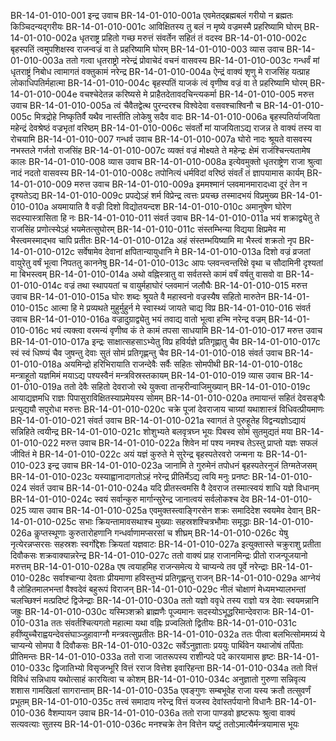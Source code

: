 BR-14-01-010-001	इन्द्र उवाच
BR-14-01-010-001a	एवमेतद्ब्रह्मबलं गरीयो न ब्रह्मतः किञ्चिदन्यद्गरीयः
BR-14-01-010-001c	आविक्षितस्य तु बलं न मृष्ये वज्रमस्मै प्रहरिष्यामि घोरम्
BR-14-01-010-002a	धृतराष्ट्र प्रहितो गच्छ मरुत्तं संवर्तेन सहितं तं वदस्व
BR-14-01-010-002c	बृहस्पतिं त्वमुपशिक्षस्व राजन्वज्रं वा ते प्रहरिष्यामि घोरम्
BR-14-01-010-003	व्यास उवाच
BR-14-01-010-003a	ततो गत्वा धृतराष्ट्रो नरेन्द्रं प्रोवाचेदं वचनं वासवस्य
BR-14-01-010-003c	गन्धर्वं मां धृतराष्ट्रं निबोध त्वामागतं वक्तुकामं नरेन्द्र
BR-14-01-010-004a	ऐन्द्रं वाक्यं शृणु मे राजसिंह यत्प्राह लोकाधिपतिर्महात्मा
BR-14-01-010-004c	बृहस्पतिं याजकं त्वं वृणीष्व वज्रं वा ते प्रहरिष्यामि घोरम्
BR-14-01-010-004e	वचश्चेदेतन्न करिष्यसे मे प्राहैतदेतावदचिन्त्यकर्मा
BR-14-01-010-005	मरुत्त उवाच
BR-14-01-010-005a	त्वं चैवैतद्वेत्थ पुरन्दरश्च विश्वेदेवा वसवश्चाश्विनौ च
BR-14-01-010-005c	मित्रद्रोहे निष्कृतिर्वै यथैव नास्तीति लोकेषु सदैव वादः
BR-14-01-010-006a	बृहस्पतिर्याजयिता महेन्द्रं देवश्रेष्ठं वज्रभृतां वरिष्ठम्
BR-14-01-010-006c	संवर्तो मां याजयिताऽद्य राजन्न ते वाक्यं तस्य वा रोचयामि
BR-14-01-010-007	गन्धर्व उवाच
BR-14-01-010-007a	घोरो नादः श्रूयते वासवस्य नभस्तले गर्जतो राजसिंह
BR-14-01-010-007c	व्यक्तं वज्रं मोक्ष्यते ते महेन्द्रः क्षेमं राजंश्चिन्त्यतामेष कालः
BR-14-01-010-008	व्यास उवाच
BR-14-01-010-008a	इत्येवमुक्तो धृतराष्ट्रेण राजा श्रुत्वा नादं नदतो वासवस्य
BR-14-01-010-008c	तपोनित्यं धर्मविदां वरिष्ठं संवर्तं तं ज्ञापयामास कार्यम्
BR-14-01-010-009	मरुत्त उवाच
BR-14-01-010-009a	इममश्मानं प्लवमानमारादध्वा दूरं तेन न दृश्यतेऽद्य
BR-14-01-010-009c	प्रपद्येऽहं शर्म विप्रेन्द्र त्वत्तः प्रयच्छ तस्मादभयं विप्रमुख्य
BR-14-01-010-010a	अयमायाति वै वज्री दिशो विद्योतयन्दश
BR-14-01-010-010c	अमानुषेण घोरेण सदस्यास्त्रासिता हि नः
BR-14-01-010-011	संवर्त उवाच
BR-14-01-010-011a	भयं शक्राद्व्येतु ते राजसिंह प्रणोत्स्येऽहं भयमेतत्सुघोरम्
BR-14-01-010-011c	संस्तम्भिन्या विद्यया क्षिप्रमेव मा भैस्त्वमस्माद्भव चापि प्रतीतः
BR-14-01-010-012a	अहं संस्तम्भयिष्यामि मा भैस्त्वं शक्रतो नृप
BR-14-01-010-012c	सर्वेषामेव देवानां क्षपितान्यायुधानि मे
BR-14-01-010-013a	दिशो वज्रं व्रजतां वायुरेतु वर्षं भूत्वा निपततु काननेषु
BR-14-01-010-013c	आपः प्लवन्त्वन्तरिक्षे वृथा च सौदामिनी दृश्यतां मा बिभस्त्वम्
BR-14-01-010-014a	अथो वह्निस्त्रातु वा सर्वतस्ते कामं वर्षं वर्षतु वासवो वा
BR-14-01-010-014c	वज्रं तथा स्थापयतां च वायुर्महाघोरं प्लवमानं जलौघैः
BR-14-01-010-015	मरुत्त उवाच
BR-14-01-010-015a	घोरः शब्दः श्रूयते वै महास्वनो वज्रस्यैष सहितो मारुतेन
BR-14-01-010-015c	आत्मा हि मे प्रव्यथते मुहुर्मुहुर्न मे स्वास्थ्यं जायते चाद्य विप्र
BR-14-01-010-016	संवर्त उवाच
BR-14-01-010-016a	वज्रादुग्राद्व्येतु भयं तवाद्य वातो भूत्वा हन्मि नरेन्द्र वज्रम्
BR-14-01-010-016c	भयं त्यक्त्वा वरमन्यं वृणीष्व कं ते कामं तपसा साधयामि
BR-14-01-010-017	मरुत्त उवाच
BR-14-01-010-017a	इन्द्रः साक्षात्सहसाऽभ्येतु विप्र हविर्यज्ञे प्रतिगृह्णातु चैव
BR-14-01-010-017c	स्वं स्वं धिष्ण्यं चैव जुषन्तु देवाः सुतं सोमं प्रतिगृह्णन्तु चैव
BR-14-01-010-018	संवर्त उवाच
BR-14-01-010-018a	अयमिन्द्रो हरिभिरायाति राजन्देवैः सर्वैः सहितः सोमपीथी
BR-14-01-010-018c	मन्त्राहूतो यज्ञमिमं मयाऽद्य पश्यस्वैनं मन्त्रविस्रस्तकायम्
BR-14-01-010-019	व्यास उवाच
BR-14-01-010-019a	ततो देवैः सहितो देवराजो रथे युक्त्वा तान्हरीन्वाजिमुख्यान्
BR-14-01-010-019c	आयाद्यज्ञमधि राज्ञः पिपासुराविक्षितस्याप्रमेयस्य सोमम्
BR-14-01-010-020a	तमायान्तं सहितं देवसङ्घैः प्रत्युद्ययौ सपुरोधा मरुत्तः
BR-14-01-010-020c	चक्रे पूजां देवराजाय चाग्र्यां यथाशास्त्रं विधिवत्प्रीयमाणः
BR-14-01-010-021	संवर्त उवाच
BR-14-01-010-021a	स्वागतं ते पुरुहूतेह विद्वन्यज्ञोऽद्यायं सन्निहिते त्वयीन्द्र
BR-14-01-010-021c	शोशुभ्यते बलवृत्रघ्न भूयः पिबस्व सोमं सुतमुद्यतं मया
BR-14-01-010-022	मरुत्त उवाच
BR-14-01-010-022a	शिवेन मां पश्य नमश्च तेऽस्तु प्राप्तो यज्ञः सफलं जीवितं मे
BR-14-01-010-022c	अयं यज्ञं कुरुते मे सुरेन्द्र बृहस्पतेरवरो जन्मना यः
BR-14-01-010-023	इन्द्र उवाच
BR-14-01-010-023a	जानामि ते गुरुमेनं तपोधनं बृहस्पतेरनुजं तिग्मतेजसम्
BR-14-01-010-023c	यस्याह्वानादागतोऽहं नरेन्द्र प्रीतिर्मेऽद्य त्वयि मनुः प्रनष्टः
BR-14-01-010-024	संवर्त उवाच
BR-14-01-010-024a	यदि प्रीतस्त्वमसि वै देवराज तस्मात्स्वयं शाधि यज्ञे विधानम्
BR-14-01-010-024c	स्वयं सर्वान्कुरु मार्गान्सुरेन्द्र जानात्वयं सर्वलोकश्च देव
BR-14-01-010-025	व्यास उवाच
BR-14-01-010-025a	एवमुक्तस्त्वाङ्गिरसेन शक्रः समादिदेश स्वयमेव देवान्
BR-14-01-010-025c	सभाः क्रियन्तामावसथाश्च मुख्याः सहस्रशश्चित्रभौमाः समृद्धाः
BR-14-01-010-026a	कॢप्तस्थूणाः कुरुतारोहणानि गन्धर्वाणामप्सरसां च शीघ्रम्
BR-14-01-010-026c	येषु नृत्येरन्नप्सरसः सहस्रशः स्वर्गोद्देशः क्रियतां यज्ञवाटः
BR-14-01-010-027a	इत्युक्तास्ते चक्रुराशु प्रतीता दिवौकसः शक्रवाक्यान्नरेन्द्र
BR-14-01-010-027c	ततो वाक्यं प्राह राजानमिन्द्रः प्रीतो राजन्पूजयानो मरुत्तम्
BR-14-01-010-028a	एष त्वयाहमिह राजन्समेत्य ये चाप्यन्ये तव पूर्वे नरेन्द्राः
BR-14-01-010-028c	सर्वाश्चान्या देवताः प्रीयमाणा हविस्तुभ्यं प्रतिगृह्णन्तु राजन्
BR-14-01-010-029a	आग्नेयं वै लोहितमालभन्तां वैश्वदेवं बहुरूपं विराजन्
BR-14-01-010-029c	नीलं चोक्षाणं मेध्यमभ्यालभन्तां चलच्छिश्नं मत्प्रदिष्टं द्विजेन्द्राः
BR-14-01-010-030a	ततो यज्ञो ववृधे तस्य राज्ञो यत्र देवाः स्वयमन्नानि जह्रुः
BR-14-01-010-030c	यस्मिञ्शक्रो ब्राह्मणैः पूज्यमानः सदस्योऽभूद्धरिमान्देवराजः
BR-14-01-010-031a	ततः संवर्तश्चित्यगतो महात्मा यथा वह्निः प्रज्वलितो द्वितीयः
BR-14-01-010-031c	हवींष्युच्चैराह्वयन्देवसंघाञ्जुहावाग्नौ मन्त्रवत्सुप्रतीतः
BR-14-01-010-032a	ततः पीत्वा बलभित्सोममग्र्यं ये चाप्यन्ये सोमपा वै दिवौकसः
BR-14-01-010-032c	सर्वेऽनुज्ञाताः प्रययुः पार्थिवेन यथाजोषं तर्पिताः प्रीतिमन्तः
BR-14-01-010-033a	ततो राजा जातरूपस्य राशीन्पदे पदे कारयामास हृष्टः
BR-14-01-010-033c	द्विजातिभ्यो विसृजन्भूरि वित्तं रराज वित्तेश इवारिहन्ता
BR-14-01-010-034a	ततो वित्तं विविधं सन्निधाय यथोत्साहं कारयित्वा च कोशम्
BR-14-01-010-034c	अनुज्ञातो गुरुणा सन्निवृत्य शशास गामखिलां सागरान्ताम्
BR-14-01-010-035a	एवङ्गुणः सम्बभूवेह राजा यस्य क्रतौ तत्सुवर्णं प्रभूतम्
BR-14-01-010-035c	तत्त्वं समादाय नरेन्द्र वित्तं यजस्व देवांस्तर्पयानो विधानैः
BR-14-01-010-036	वैशम्पायन उवाच
BR-14-01-010-036a	ततो राजा पाण्डवो हृष्टरूपः श्रुत्वा वाक्यं सत्यवत्याः सुतस्य
BR-14-01-010-036c	मनश्चक्रे तेन वित्तेन यष्टुं ततोऽमात्यैर्मन्त्रयामास भूयः
